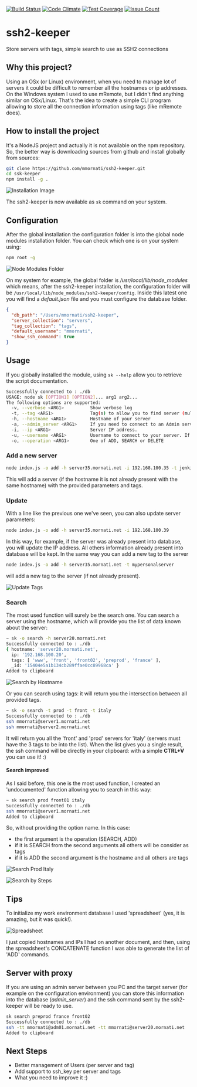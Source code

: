 [![Build Status](https://travis-ci.org/mmornati/ssh2-keeper.svg?branch=master)](https://travis-ci.org/mmornati/ssh2-keeper) [![Code Climate](https://codeclimate.com/github/mmornati/ssh2-keeper/badges/gpa.svg)](https://codeclimate.com/github/mmornati/ssh2-keeper) [![Test Coverage](https://codeclimate.com/github/mmornati/ssh2-keeper/badges/coverage.svg)](https://codeclimate.com/github/mmornati/ssh2-keeper/coverage) [![Issue Count](https://codeclimate.com/github/mmornati/ssh2-keeper/badges/issue_count.svg)](https://codeclimate.com/github/mmornati/ssh2-keeper)

# ssh2-keeper
Store servers with tags, simple search to use as SSH2 connections

## Why this project?
Using an OSx (or Linux) environment, when you need to manage lot of servers it could be difficult to remember all the hostnames or ip addresses.
On the Windows system I used to use mRemote, but I didn't find anything similar on OSx/Linux.
That's the idea to create a simple CLI program allowing to store all the connection information using tags (like mRemote does).

## How to install the project
It's a NodeJS project and actually it is not available on the npm repository. So, the better way is downloading sources from github and install globally from sources:

```bash
git clone https://github.com/mmornati/ssh2-keeper.git
cd ssk-keeper
npm install -g .
```
![Installation Image](https://res.cloudinary.com/blog-mornati-net/image/upload/v1476013263/Schermata_2016-10-09_alle_11.53.41_z3kuzt.png)

The ssh2-keeper is now available as `sk` command on your system.

## Configuration

After the global installation the configuration folder is into the global node modules installation folder.
You can check which one is on your system using:

```bash
npm root -g
```

![Node Modules Folder](https://res.cloudinary.com/blog-mornati-net/image/upload/v1476016292/Schermata_2016-10-09_alle_14.24.12_cc43h3.png)

On my system for example, the global folder is */usr/local/lib/node_modules* which means, after the ssh2-keeper installation, the configuration folder will be `/usr/local/lib/node_modules/ssh2-keeper/config`.
Inside this latest one you will find a *default.json* file and you must configure the database folder.

```json
{
  "db_path": "/Users/mmornati/ssh2-keeper",
  "server_collection": "servers",
  "tag_collection": "tags",
  "default_username": "mmornati",
  "show_ssh_command": true
}
```

## Usage

If you globally installed the module, using `sk --help` allow you to retrieve the script documentation.

```bash
Successfully connected to : ./db
USAGE: node sk [OPTION1] [OPTION2]... arg1 arg2...
The following options are supported:
  -v, --verbose <ARG1>      	Show verbose log
  -t, --tag <ARG1>          	Tag(s) to allow you to find server (multiple)
  -h, --hostname <ARG1>     	Hostname of your server
  -a, --admin_server <ARG1> 	If you need to connect to an Admin server to reach your target. Ex: ssh -tt pi@192.168.0.101 ssh -tt pi2@192.168.0.102
  -i, --ip <ARG1>           	Server IP address.
  -u, --username <ARG1>     	Username to connect to your server. If empty the one in configuration file be used
  -o, --operation <ARG1>    	One of ADD, SEARCH or DELETE
```

### Add a new server

```bash
node index.js -o add -h server35.mornati.net -i 192.168.100.35 -t jenkins -t slave -t slave04 -t integration
```

This will add a server (if the hostname it is not already present with the same hostname) with the provided parameters and tags.

### Update

With a line like the previous one we've seen, you can also update server parameters:

```bash
node index.js -o add -h server35.mornati.net -i 192.168.100.39
```

In this way, for example, if the server was already present into database, you will update the IP address. All others information already present into database will be kept.
In the same way you can add a new tag to the server

```bash
node index.js -o add -h server35.mornati.net -t mypersonalserver
```

will add a new tag to the server (if not already present).

![Update Tags](https://res.cloudinary.com/blog-mornati-net/image/upload/v1476013245/update_tags_hsot6u.gif)

### Search

The most used function will surely be the search one. You can search a server using the hostname, which will provide you the list of data known about the server:

```bash
~ sk -o search -h server20.mornati.net
Successfully connected to : ./db
{ hostname: 'server20.mornati.net',
  ip: '192.168.100.20',
  tags: [ 'www', 'front', 'front02', 'preprod', 'france' ],
  _id: '15404e5a1b134cb289ffae0cc89968ca' }
Added to clipboard
```

![Search by Hostname](https://res.cloudinary.com/blog-mornati-net/image/upload/v1476013227/search_by_hostname_sr1ucu.gif)

Or you can search using tags: it will return you the intersection between all provided tags.

```bash
~ sk -o search -t prod -t front -t italy
Successfully connected to : ./db
ssh mmornati@server1.mornati.net
ssh mmornati@server2.mornati.net
```

It will return you all the 'front' and 'prod' servers for 'italy' (servers must have the 3 tags to be into the list).
When the list gives you a single result, the ssh command will be directly in your clipboard: with a simple **CTRL+V** you can use it! :)

#### Search improved

As I said before, this one is the most used function, I created an 'undocumented' function allowing you to search in this way:

```bash
~ sk search prod front01 italy
Successfully connected to : ./db
ssh mmornati@server1.mornati.net
Added to clipboard
```

So, without providing the option name. In this case:

* the first argument is the operation (SEARCH, ADD)
* if it is SEARCH from the second arguments all others will be consider as tags
* if it is ADD the second argument is the hostname and all others are tags

![Search Prod Italy](https://res.cloudinary.com/blog-mornati-net/image/upload/v1476013226/search_italy_prod_ax8tdi.gif)

![Search by Steps](https://res.cloudinary.com/blog-mornati-net/image/upload/v1476013230/search_by_steps_aeobkw.gif)

## Tips
To initialize my work environment database I used 'spreadsheet' (yes, it is amazing, but it was quick!).

![Spreadsheet](https://res.cloudinary.com/blog-mornati-net/image/upload/v1476017695/Schermata_2016-10-09_alle_14.54.11_ancb8b.png)

I just copied hostnames and IPs I had on another document, and then, using the spreadsheet's CONCATENATE function I was able to generate the list of 'ADD' commands.

## Server with proxy

If you are using an admin server between you PC and the target server (for example on the configuration environment) you can store this information into the database (*admin_server*) and the ssh command sent by the ssh2-keeper will be ready to use.

```bash
sk search preprod france front02
Successfully connected to : ./db
ssh -tt mmornati@adm01.mornati.net -tt mmornati@server20.mornati.net
Added to clipboard
```

## Next Steps

* Better management of Users (per server and tag)
* Add support to ssh_key per server and tags
* What you need to improve it :)
